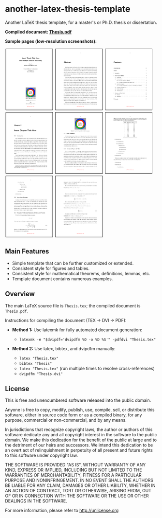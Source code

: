 # another-latex-thesis-template

Another LaTeX thesis template, for a master's or Ph.D. thesis or dissertation.

**Compiled document: [Thesis.pdf](./Thesis.pdf?raw=true)**

**Sample pages (low-resolution screenshots):**

<img style="margin:2px;border:1px solid black;" height="200" src="./Miscellaneous/Screenshot-01.png?raw=true" alt="Screenshot 01">
<img style="margin:2px;border:1px solid black;" height="200" src="./Miscellaneous/Screenshot-02.png?raw=true" alt="Screenshot 02">
<img style="margin:2px;border:1px solid black;" height="200" src="./Miscellaneous/Screenshot-03.png?raw=true" alt="Screenshot 03">
<img style="margin:2px;border:1px solid black;" height="200" src="./Miscellaneous/Screenshot-04.png?raw=true" alt="Screenshot 04">
<img style="margin:2px;border:1px solid black;" height="200" src="./Miscellaneous/Screenshot-05.png?raw=true" alt="Screenshot 05">
<img style="margin:2px;border:1px solid black;" height="200" src="./Miscellaneous/Screenshot-06.png?raw=true" alt="Screenshot 06">
<img style="margin:2px;border:1px solid black;" height="200" src="./Miscellaneous/Screenshot-07.png?raw=true" alt="Screenshot 07">
<img style="margin:2px;border:1px solid black;" height="200" src="./Miscellaneous/Screenshot-08.png?raw=true" alt="Screenshot 08">

## Main Features

- Simple template that can be further customized or extended.
- Consistent style for figures and tables.
- Consistent style for mathematical theorems, definitions, lemmas, etc.
- Template document contains numerous examples.

## Overview

The main LaTeX source file is `Thesis.tex`; the compiled document is `Thesis.pdf`.

Instructions for compiling the document (TEX &rarr; DVI &rarr; PDF):

- **Method 1:** Use latexmk for fully automated document generation:
	- `latexmk -e "$dvipdf='dvipdfm %O -o %D %S'" -pdfdvi "Thesis.tex"`

- **Method 2:** Use latex, bibtex, and dvipdfm manually:
	- `latex "Thesis.tex"`
	- `bibtex "Thesis"`
	- `latex "Thesis.tex"` (run multiple times to resolve cross-references)
	- `dvipdfm "Thesis.dvi"`

## License

This is free and unencumbered software released into the public domain.

Anyone is free to copy, modify, publish, use, compile, sell, or distribute this software, either in source code form or as a compiled binary, for any purpose, commercial or non-commercial, and by any means.

In jurisdictions that recognize copyright laws, the author or authors of this software dedicate any and all copyright interest in the software to the public domain. We make this dedication for the benefit of the public at large and to the detriment of our heirs and successors. We intend this dedication to be an overt act of relinquishment in perpetuity of all present and future rights to this software under copyright law.

THE SOFTWARE IS PROVIDED "AS IS", WITHOUT WARRANTY OF ANY KIND, EXPRESS OR IMPLIED, INCLUDING BUT NOT LIMITED TO THE WARRANTIES OF MERCHANTABILITY, FITNESS FOR A PARTICULAR PURPOSE AND NONINFRINGEMENT. IN NO EVENT SHALL THE AUTHORS BE LIABLE FOR ANY CLAIM, DAMAGES OR OTHER LIABILITY, WHETHER IN AN ACTION OF CONTRACT, TORT OR OTHERWISE, ARISING FROM, OUT OF OR IN CONNECTION WITH THE SOFTWARE OR THE USE OR OTHER DEALINGS IN THE SOFTWARE.

For more information, please refer to <http://unlicense.org>
